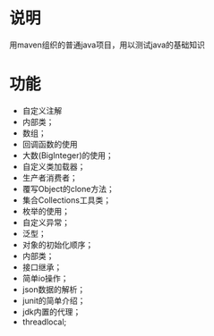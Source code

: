 # 说明
用maven组织的普通java项目，用以测试java的基础知识

# 功能
* 自定义注解
* 内部类；
* 数组；
* 回调函数的使用
* 大数(BigInteger)的使用；
* 自定义类加载器；
* 生产者消费者；
* 覆写Object的clone方法；
* 集合Collections工具类；
* 枚举的使用；
* 自定义异常；
* 泛型；
* 对象的初始化顺序；
* 内部类；
* 接口继承；
* 简单io操作；
* json数据的解析；
* junit的简单介绍；
* jdk内置的代理；
* threadlocal;